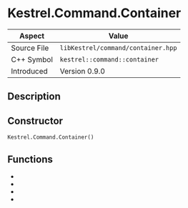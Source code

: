# Kestrel.Command.Container
| Aspect | Value |
| --- | --- |
| Source File | `libKestrel/command/container.hpp` |
| C++ Symbol | `kestrel::command::container` |
| Introduced | Version 0.9.0 |
## Description
## Constructor
```
Kestrel.Command.Container()
```
## Functions

 - [](addProgram.md)
 - [](createProperty.md)
 - [](setProperty.md)
 - [](execute.md)

